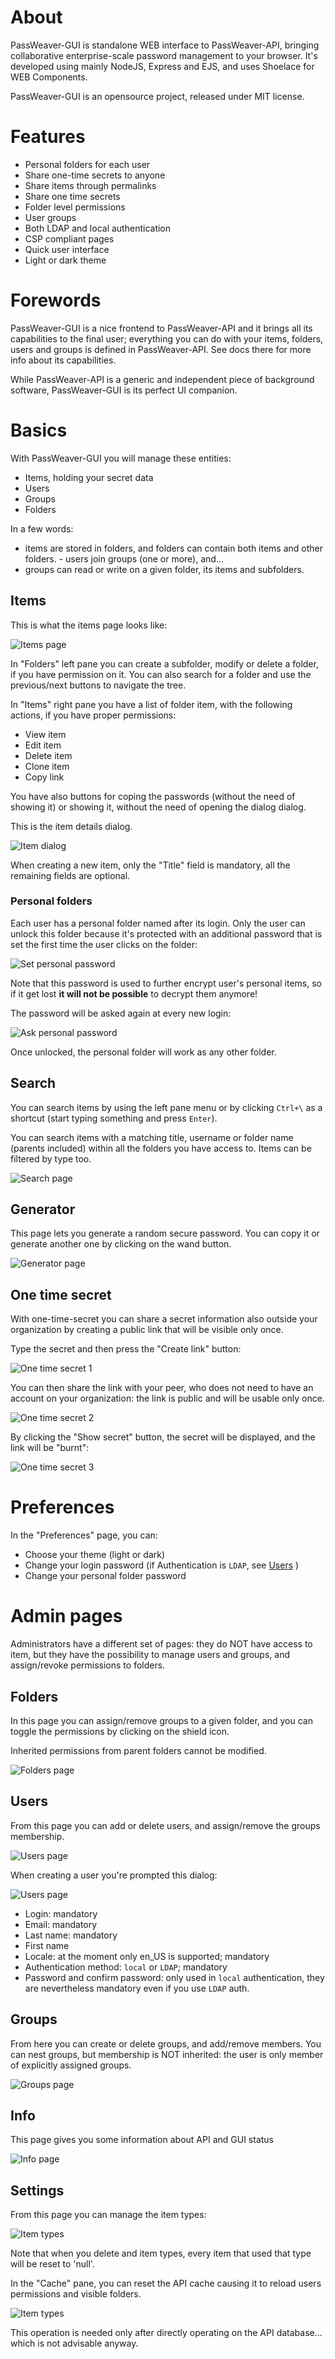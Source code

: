 # About

PassWeaver-GUI is standalone WEB interface to PassWeaver-API, bringing collaborative enterprise-scale password management to your browser. It's developed using mainly NodeJS, Express and EJS, and uses Shoelace for WEB Components.

PassWeaver-GUI is an opensource project, released under MIT license.

# Features

- Personal folders for each user
- Share one-time secrets to anyone
- Share items through permalinks
- Share one time secrets
- Folder level permissions
- User groups
- Both LDAP and local authentication
- CSP compliant pages
- Quick user interface
- Light or dark theme

# Forewords

PassWeaver-GUI is a nice frontend to PassWeaver-API and it brings all its capabilities to the final user; everything you can do with your items, folders, users and groups is defined in PassWeaver-API. See docs there for more info about its capabilities.

While PassWeaver-API is a generic and independent piece of background software, PassWeaver-GUI is its perfect UI companion.

# Basics

With PassWeaver-GUI you will manage these entities:

- Items, holding your secret data
- Users
- Groups
- Folders

In a few words:
- items are stored in folders, and folders can contain both items and other folders. - users join groups (one or more), and...
- groups can read or write on a given folder, its items and subfolders.

## Items

This is what the items page looks like:

![Items page](assets/passweavergui-items-000.jpeg)

In "Folders" left pane you can create a subfolder, modify or delete a folder, if you have permission on it. You can also search for a folder and use the previous/next buttons to navigate the tree.

In "Items" right pane you have a list of folder item, with the following actions, if you have proper permissions:
- View item
- Edit item
- Delete item
- Clone item
- Copy link

You have also buttons for coping the passwords (without the need of showing it) or showing it, without the need of opening the dialog dialog.

This is the item details dialog.

![Item dialog](assets/passweavergui-item-000.jpeg)

When creating a new item, only the "Title" field is mandatory, all the remaining fields are optional.

### Personal folders

Each user has a personal folder named after its login. Only the user can unlock this folder because it's protected with an additional password that is set the first time the user clicks on the folder:

![Set personal password](assets/passweavergui-personal-1-000.jpeg)

Note that this password is used to further encrypt user's personal items, so if it get lost **it will not be possible** to decrypt them anymore!

The password will be asked again at every new login:

![Ask personal password](assets/passweavergui-personal-2-000.jpeg)

Once unlocked, the personal folder will work as any other folder.

## Search

You can search items by using the left pane menu or by clicking `Ctrl+\` as a shortcut (start typing something and press `Enter`).

You can search items with a matching title, username or folder name (parents included) within all the folders you have access to. Items can be filtered by type too.

![Search page](assets/passweavergui-search-000.jpeg)

## Generator

This page lets you generate a random secure password. You can copy it or generate another one by clicking on the wand button.

![Generator page](assets/passweavergui-generator-000.jpeg)

## One time secret

With one-time-secret you can share a secret information also outside your organization by creating a public link that will be visible only once.

Type the secret and then press the "Create link" button:

![One time secret 1](assets/passweavergui-onetimesecret-1-000.jpeg)

You can then share the link with your peer, who does not need to have an account on your organization: the link is public and will be usable only once.

![One time secret 2](assets/passweavergui-onetimesecret-2-000.jpeg)

By clicking the "Show secret" button, the secret will be displayed, and the link will be "burnt":

![One time secret 3](assets/passweavergui-onetimesecret-3-000.jpeg)

# Preferences

In the "Preferences" page, you can:

- Choose your theme (light or dark)
- Change your login password (if Authentication is `LDAP`, see [Users](#Users) )
- Change your personal folder password

# Admin pages

Administrators have a different set of pages: they do NOT have access to item, but they have the possibility to manage users and groups, and assign/revoke permissions to folders.

## Folders

In this page you can assign/remove groups to a given folder, and you can toggle the permissions by clicking on the shield icon.

Inherited permissions from parent folders cannot be modified.

![Folders page](assets/passweavergui-folders-000.jpeg)

## Users

From this page you can add or delete users, and assign/remove the groups membership.

![Users page](assets/passweavergui-users-000.jpeg)

When creating a user you're prompted this dialog:

![Users page](assets/passweavergui-users-create-000.jpeg)

- Login: mandatory
- Email: mandatory
- Last name: mandatory
- First name
- Locale: at the moment only en_US is supported; mandatory
- Authentication method: `local` or `LDAP`; mandatory
- Password and confirm password: only used in `local` authentication, they are nevertheless mandatory even if you use `LDAP` auth.

## Groups

From here you can create or delete groups, and add/remove members. You can nest groups, but membership is NOT inherited: the user is only member of explicitly assigned groups.

![Groups page](assets/passweavergui-groups-000.jpeg)

## Info

This page gives you some information about API and GUI status

![Info page](assets/passweavergui-info-000.jpeg)

## Settings

From this page you can manage the item types:

![Item types](assets/passweavergui-settings-1-000.jpeg)

Note that when you delete and item types, every item that used that type will be reset to 'null'.

In the "Cache" pane, you can reset the API cache causing it to reload users permissions and visible folders.

![Item types](assets/passweavergui-settings-2-000.jpeg)

This operation is needed only after directly operating on the API database... which is not advisable anyway.